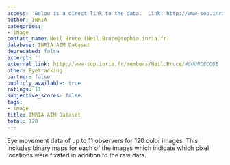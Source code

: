 ```yaml
---
access: 'Below is a direct link to the data.  Link: http://www-sop.inria.fr/members/Neil.Bruce/eyetrackingdata.zip'
author: INRIA
categories:
- image
contact_name: Neil Bruce (Neil.Bruce@sophia.inria.fr)
database: INRIA AIM Dataset
deprecated: false
excerpt: ''
external_link: http://www-sop.inria.fr/members/Neil.Bruce/#SOURCECODE
other: Eyetracking
partner: false
publicly_available: true
ratings: 11
subjective_scores: false
tags:
- image
title: INRIA AIM Dataset
total: 120
---
```


Eye movement data of up to 11 observers for 120 color images. This includes binary maps for each of the images which indicate which pixel locations were fixated in addition to the raw data.